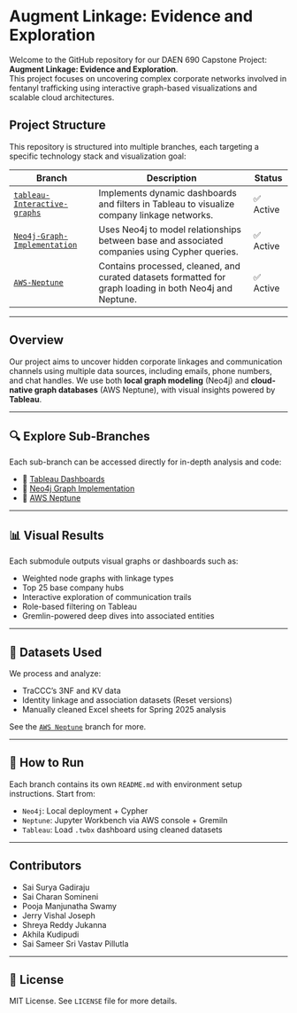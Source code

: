 # Augment Linkage: Evidence and Exploration

Welcome to the GitHub repository for our DAEN 690 Capstone Project: **Augment Linkage: Evidence and Exploration**.  
This project focuses on uncovering complex corporate networks involved in fentanyl trafficking using interactive graph-based visualizations and scalable cloud architectures.

## Project Structure

This repository is structured into multiple branches, each targeting a specific technology stack and visualization goal:

| Branch | Description | Status |
|--------|-------------|--------|
| [`tableau-Interactive-graphs`](../../tree/tableau-Interactive-graphs) | Implements dynamic dashboards and filters in Tableau to visualize company linkage networks. | ✅ Active |
| [`Neo4j-Graph-Implementation`](../../tree/Neo4j-Graph-Implementation) | Uses Neo4j to model relationships between base and associated companies using Cypher queries. | ✅ Active |
| [`AWS-Neptune`](../../tree/AWS-Neptune) | Contains processed, cleaned, and curated datasets formatted for graph loading in both Neo4j and Neptune. | ✅ Active 

---

## Overview

Our project aims to uncover hidden corporate linkages and communication channels using multiple data sources, including emails, phone numbers, and chat handles. We use both **local graph modeling** (Neo4j) and **cloud-native graph databases** (AWS Neptune), with visual insights powered by **Tableau**.

---

## 🔍 Explore Sub-Branches

Each sub-branch can be accessed directly for in-depth analysis and code:

- 🔗 [Tableau Dashboards](../../tree/tableau-Interactive-graphs)
- 🔗 [Neo4j Graph Implementation](../../tree/Neo4j-Graph-Implementation)
- 🔗 [AWS Neptune](../../tree/AWS-Neptune)


---

## 📊 Visual Results

Each submodule outputs visual graphs or dashboards such as:

- Weighted node graphs with linkage types
- Top 25 base company hubs
- Interactive exploration of communication trails
- Role-based filtering on Tableau
- Gremlin-powered deep dives into associated entities

---

## 📁 Datasets Used

We process and analyze:
- TraCCC’s 3NF and KV data
- Identity linkage and association datasets (Reset versions)
- Manually cleaned Excel sheets for Spring 2025 analysis

See the [`AWS Neptune`](../../tree/AWS-Neptune) branch for more.

---

## 🚀 How to Run

Each branch contains its own `README.md` with environment setup instructions. Start from:
- `Neo4j`: Local deployment + Cypher
- `Neptune`: Jupyter Workbench via AWS console + Gremiln
- `Tableau`: Load `.twbx` dashboard using cleaned datasets

---

## Contributors

- Sai Surya Gadiraju  
- Sai Charan Somineni  
- Pooja Manjunatha Swamy  
- Jerry Vishal Joseph  
- Shreya Reddy Jukanna  
- Akhila Kudipudi  
- Sai Sameer Sri Vastav Pillutla

---

## 📜 License

MIT License. See `LICENSE` file for more details.
